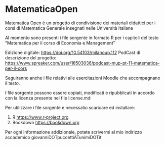 # MatematicaOpen

Matematica Open è un progetto di condivisione dei materiali didattici per i corsi di Matematica Generale insegnati nelle Università Italiane

Al momento sono presenti i file sorgente in formato R per i capitoli del testo
"Matematica per il corso di Economia e Management"

Edizione digitale: https://doi.org/10.54103/milanoup.112
PodCast di descrizione del progetto: https://www.spreaker.com/user/16503036/podcast-mup-pt-11-matematica-per-il-cors


Seguiranno anche i file relativi alle esercitazioni Moodle che accompagnano il testo.

I file sorgente possono essere copiati, modificati e ripubblicati in accordo con la licenza presente nel file license.md

Per utilizzare i file sorgente è necessatio scaricare ed installare:

1) R https://www.r-project.org
2) Bookdown https://bookdown.org


Per ogni informazione addizionale, potete scrivermi al mio indirizzo accademico giovanniDOTpuccettiATunimiDOTit
